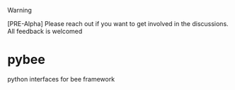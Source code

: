 > [!WARNING] 
> [PRE-Alpha] Please reach out if you want to get involved in the discussions. All feedback is welcomed

# pybee
python interfaces for bee framework

